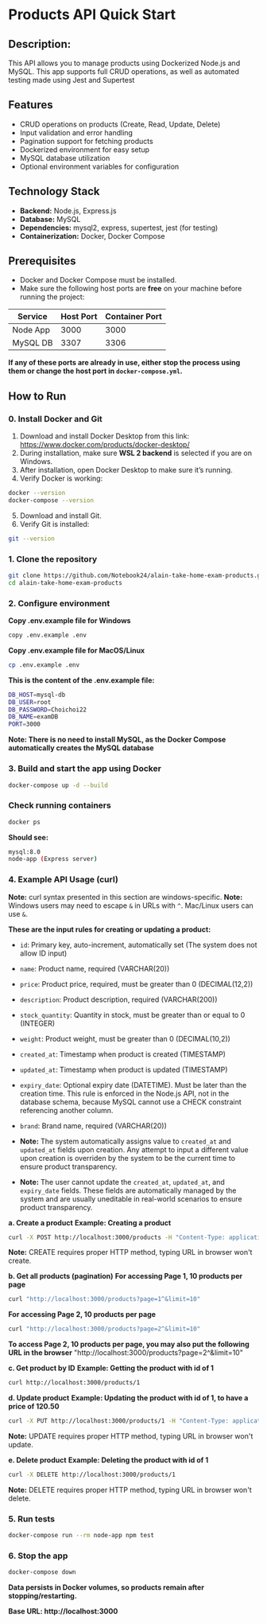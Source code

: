 # Products API Quick Start

## Description:
This API allows you to manage products using Dockerized Node.js and MySQL. This app supports full CRUD operations, as well as automated testing made using Jest and Supertest

## Features

- CRUD operations on products (Create, Read, Update, Delete)
- Input validation and error handling
- Pagination support for fetching products
- Dockerized environment for easy setup
- MySQL database utilization
- Optional environment variables for configuration

## Technology Stack

- **Backend:** Node.js, Express.js
- **Database:** MySQL
- **Dependencies:** mysql2, express, supertest, jest (for testing)
- **Containerization:** Docker, Docker Compose

## Prerequisites

- Docker and Docker Compose must be installed.
- Make sure the following host ports are **free** on your machine before running the project:

| Service      | Host Port | Container Port |
|-------------|-----------|----------------|
| Node App    | 3000      | 3000           |
| MySQL DB    | 3307      | 3306           |

**If any of these ports are already in use, either stop the process using them or change the host port in `docker-compose.yml`.**

## How to Run

### 0. Install Docker and Git
1. Download and install Docker Desktop from this link: https://www.docker.com/products/docker-desktop/
2. During installation, make sure **WSL 2 backend** is selected if you are on Windows.
3. After installation, open Docker Desktop to make sure it’s running.
4. Verify Docker is working:
```bash
docker --version
docker-compose --version
```
5. Download and install Git.
6. Verify Git is installed:
```bash
git --version
```

### 1. Clone the repository
```bash
git clone https://github.com/Notebook24/alain-take-home-exam-products.git
cd alain-take-home-exam-products
```

### 2. Configure environment
**Copy .env.example file for Windows**
```bash
copy .env.example .env
```

**Copy .env.example file for MacOS/Linux**
```bash
cp .env.example .env
```

**This is the content of the .env.example file:**
```bash
DB_HOST=mysql-db
DB_USER=root
DB_PASSWORD=Choichoi22
DB_NAME=examDB
PORT=3000
```

**Note: There is no need to install MySQL, as the Docker Compose automatically creates the MySQL database**

### 3. Build and start the app using Docker
```bash
docker-compose up -d --build
```

### Check running containers
```bash
docker ps
```
**Should see:**
```bash
mysql:8.0
node-app (Express server)
```

### 4. Example API Usage (curl)

**Note:** curl syntax presented in this section are windows-specific.
**Note:** Windows users may need to escape `&` in URLs with `^`. Mac/Linux users can use `&`.

**These are the input rules for creating or updating a product:**
- `id`: Primary key, auto-increment, automatically set (The system does not allow ID input)
- `name`: Product name, required (VARCHAR(20))
- `price`: Product price, required, must be greater than 0 (DECIMAL(12,2))
- `description`: Product description, required (VARCHAR(200))
- `stock_quantity`: Quantity in stock, must be greater than or equal to 0 (INTEGER)
- `weight`: Product weight, must be greater than 0 (DECIMAL(10,2))
- `created_at`: Timestamp when product is created (TIMESTAMP)
- `updated_at`: Timestamp when product is updated (TIMESTAMP)
- `expiry_date`: Optional expiry date (DATETIME). Must be later than the creation time. This rule is enforced in the Node.js API, not in the database schema, because MySQL cannot use a CHECK constraint referencing another column.
- `brand`: Brand name, required (VARCHAR(20))

- **Note:** The system automatically assigns value to `created_at` and `updated_at` fields upon creation. Any attempt to input a different value upon creation is overriden by the system to be the current time to ensure product transparency.
- **Note:** The user cannot update the `created_at`, `updated_at`, and `expiry_date` fields. These fields are automatically managed by the system and are usually uneditable in real-world scenarios to ensure product transparency.

**a. Create a product**
**Example: Creating a product**
```bash
curl -X POST http://localhost:3000/products -H "Content-Type: application/json" -d "{\"name\":\"Sample Product\",\"price\":99.99,\"description\":\"Test product\",\"stock_quantity\":10,\"weight\":1.5,\"expiry_date\":\"2025-12-31\",\"brand\":\"TestBrand\"}"
```
**Note:** CREATE requires proper HTTP method, typing URL in browser won't create.

**b. Get all products (pagination)**
**For accessing Page 1, 10 products per page**
```bash
curl "http://localhost:3000/products?page=1^&limit=10"
```
**For accessing Page 2, 10 products per page**
```bash
curl "http://localhost:3000/products?page=2^&limit=10"
```

**To access Page 2, 10 products per page, you may also put the following URL in the browser**
"http://localhost:3000/products?page=2^&limit=10"

**c. Get product by ID**
**Example: Getting the product with id of 1**
```bash
curl http://localhost:3000/products/1
```

**d. Update product**
**Example: Updating the product with id of 1, to have a price of 120.50**
```bash
curl -X PUT http://localhost:3000/products/1 -H "Content-Type: application/json" -d "{\"price\":120.50}"
```
**Note:** UPDATE requires proper HTTP method, typing URL in browser won't update.

**e. Delete product**
**Example: Deleting the product with id of 1**
```bash
curl -X DELETE http://localhost:3000/products/1
```
**Note:** DELETE requires proper HTTP method, typing URL in browser won't delete.

### 5. Run tests
```bash
docker-compose run --rm node-app npm test
```

### 6. Stop the app
```bash
docker-compose down
```

**Data persists in Docker volumes, so products remain after stopping/restarting.**

**Base URL: http://localhost:3000**

